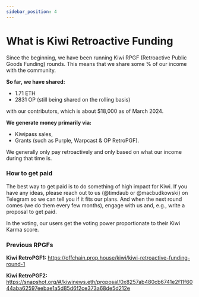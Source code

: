 ```yaml
---
sidebar_position: 4
---
```


# What is Kiwi Retroactive Funding

Since the beginning, we have been running Kiwi RPGF (Retroactive Public Goods Funding) rounds. This means that we share some % of our income with the community.

**So far, we have shared:**

- 1.71 ETH
- 2831 OP (still being shared on the rolling basis)

with our contributors, which is about $18,000 as of March 2024.

**We generate money primarily via:**

- Kiwipass sales,
- Grants (such as Purple, Warpcast & OP RetroPGF).

We generally only pay retroactively and only based on what our income during that time is.

### How to get paid

The best way to get paid is to do something of high impact for Kiwi. If you have any ideas, please reach out to us (@timdaub or @macbudkowski) on Telegram so we can tell you if it fits our plans. And when the next round comes (we do them every few months), engage with us and, e.g., write a proposal to get paid.

In the voting, our users get the voting power proportionate to their Kiwi Karma score.

### Previous RPGFs

**Kiwi RetroPGF1:**
<u>https://offchain.prop.house/kiwi/kiwi-retroactive-funding-round-1</u>

**Kiwi RetroPGF2:**
<u>https://snapshot.org/#/kiwinews.eth/proposal/0x8257ab480cb6741e2f11f6044aba62597eebae1a5d85d6f2ce373a68de5d212e</u>
